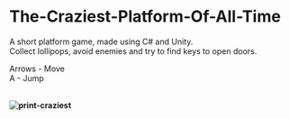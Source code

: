 # The-Craziest-Platform-Of-All-Time
A short platform game, made using C# and Unity.<br>
Collect lollipops, avoid enemies and try to find keys to open doors.<br>

Arrows - Move<br>
A - Jump<b>
<br><br>

![print-craziest](https://github.com/user-attachments/assets/2c244a2b-cf29-4e8d-849b-8ac239c88a10)

